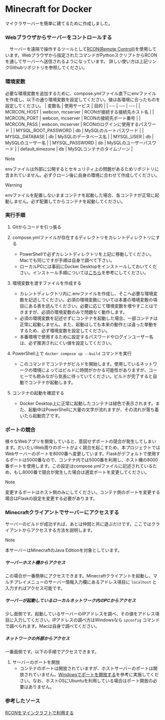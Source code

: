 # Minecraft for Docker
マイクラサーバーを簡単に建てるために作成しました。
### Webブラウザからサーバーをコントロールする
　サーバーを遠隔で操作するツールとして[RCON(Remote Controll)](https://github.com/Tiiffi/mcrcon.git)を使用しています。Webブラウザから指定されたコマンドがPythonスクリプトからRCONを通してサーバーへ送信されるようになっています。
詳しい使い方は上記リンクGithubリポジトリを参照してください。  
### 環境変数
必要な環境変数を追加するために、compose.ymlファイル直下にenvファイルを作成し、以下の通り環境変数を設定してください。値は各環境に合ったものを設定してください。
| 変数名 | 使用サービス | 目的 |
| --- | --- | --- |
| MCRCON_HOST | webcon, mcserver | RCONが接続する接続先ホスト名 |
| MCRCON_PORT | webcon, mcserver | RCONの接続先ポート番号 |
| MCRCON_PASS | webcon, mcserver | RCONのログインに使用するパスワード |
| MYSQL_ROOT_PASSWORD | db | MySQLのルートパスワード |
| MYSQL_DATABASE | db | MySQLのデータベース名 |
| MYSQL_USER | db | MySQLのユーザー名 |
| MYSQL_PASSWORD | db | MySQLのユーザーパスワード |
| default_timezone | db | MySQLコンテナのタイムゾーン |

> [!NOTE]
> envファイルは外部に公開するとセキュリティ上の問題があるためリポジトリに含まれていません。必ずクローン後に自身の環境に合わせて作成してください。

> [!WARNING]  
> envファイルを配置しないままコンテナを起動した場合、各コンテナが正常に起動しません。必ず配置してからコンテナを起動してください。

### 実行手順
1. Gitからコードを引っ張る
2. compose.ymlファイルが存在するディレクトリをカレントディレクトリにする
    - PowerShellで必ずカレントディレクトリを上記に移動してください。Macでも同じですが手順は自身で調べて下さい。
    - ローカルPCには事前にDocker Desktopをインストールしておいてください。インストール手順については[こちら](https://www.docker.com/products/docker-desktop/)を参考にしてください。

3. 環境変数を渡すファイルを作成する
    - カレントディレクトリ内に.envファイルを作成し、そこへ必要な環境変数を記述してください。必須の環境変数については本書の環境変数の項目にある表を読んでください。必要に応じて環境変数を増やすことはできますが、必須の環境変数のみで問題なく動作します。
    - 必須の環境変数を記述せずにコンテナを起動した場合、一部コンテナは正常に起動しません。また、起動はしても本来の動作とは違った挙動をするため、必ず環境変数を設定してください。
    - 本番環境で使用するために設定するパスワードやログインユーザー名は、必ず推測されにくい値を設定してください。

4. PowerShell上で `docker compose up --build` コマンドを実行
    - このコマンドでコンテナがビルドを開始します。使用しているネットワークの環境によってはビルドに時間がかかる可能性がありますが、コーヒーでも飲みながら気長に待っていてください。ビルドが完了すると自動でコンテナが起動します。

5. コンテナの起動を確認する
    - Docker Desktop上に正常に起動したコンテナは緑色で表示されます。また、起動中はPowerShellに大量の文字が流れますが、その流れが落ち着いたら起動完了です。

### ポートの競合
様々なWebアプリを開発していると、意図せずポートの競合が発生してしまいます。だいたいWeb周りのポートがよく競合を起こすため、本プロジェクトではWebサーバーのポートを8000番へ変更しています。Flaskがデフォルトで使用するポートは5000番なので、コンテナ内では5000番を利用し、ホスト機の8000番ポートを使用します。この設定はcompose.ymlファイルに記述されているため、もし8000番で競合が発生した場合は適宜ポートを変更してください。
> [!NOTE]
> 変更するポートはホスト側のみにしてください。コンテナ側のポートを変更する場合はFlaskの設定を変更する必要があります。

### Minecraftクライアントでサーバーにアクセスする
サーバーのビルドが成功すれば、あとは仲間と共に遊ぶだけです。ここではクライアントからアクセスする方法を説明します。
> [!NOTE]
> 本サーバーはMinecraftのJava Editionを対象としています。
##### サーバーホスト機からアクセス
この場合が一番簡単にアクセスできます。Minecraftクライアントを起動し、マルチプレイメニューのサーバー情報入力欄にあるアドレス項目に `localhost` と入力すればアクセス可能です。
##### サーバーが起動しているローカルネットワーク内のPCからアクセス
少し面倒です。起動しているサーバーのIPアドレスを調べ、その値をアドレス項目に入力してください。IPアドレスの調べ方はWindowsなら `ipconfig` コマンドで調べられます。Macは自身で調べてください。
##### ネットワークの外部からアクセス
一番面倒です。以下の手順でアクセスできます。
1. サーバーのポートを開放
    - コンテナのポートは開放されていますが、ホストサーバーのポートは開放されていません。[Windowsでポートを開放する](https://www.fmworld.net/cs/azbyclub/qanavi/jsp/qacontents.jsp?PID=0111-2966)を参考に実施してください。なお、ホストOSにUbuntuを利用している場合はポート開放の必要はありません。

### 参考したソース
[RCONをマインクラフトで利用する](https://qiita.com/h_tyokinuhata/items/85d855f88d5d33c21949)  


  
